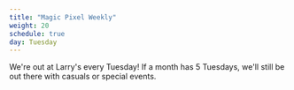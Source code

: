 ```yaml
---
title: "Magic Pixel Weekly"
weight: 20
schedule: true
day: Tuesday
---
```


We're out at Larry's every Tuesday! If a month has 5 Tuesdays, we'll still be out there with casuals or special events.
